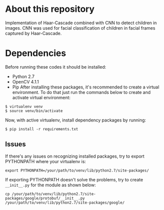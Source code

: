 # About this repository
Implementation of Haar-Cascade combined with CNN to detect children in images. CNN was used for facial classification of children in facial frames captured by Haar-Cascade.

# Dependencies
Before running these codes it should be installed:
- Python 2.7
- OpenCV 4.1.1
- Pip
After installing these packages, it's recommended to create a virtual environment. To do that just run the commands below to create and activate virtual environment:
```
$ virtualenv venv
$ source venv/bin/activate
```
Now, with active virtualenv, install dependency packages by running:
```
$ pip install -r requirements.txt
```
## Issues
If there's any issues on recognizing installed packages, try to export PYTHONPATH where your virtualenv is:
```
export PYTHONPATH=/your/path/to/venv/lib/python2.7/site-packages/
```
If exporting PYTHONPATH doesn't solve the problems, try to create ```__init__.py``` for the module as shown below:
```
cp /your/path/to/venv/lib/python2.7/site-packages/google/protobuf/__init__.py /your/path/to/venv/lib/python2.7/site-packages/google/
```
